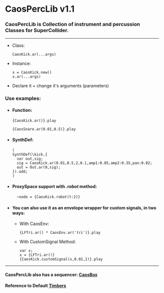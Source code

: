 # CaosPercLib v1.1

### CaosPercLib is Collection of instrument and percussion Classes for SuperCollider.
-------- 
 - Class:
    ```
    CaosKick.ar(...args)
    ```
 - Instance: 
    ```
    x = CaosKick.new()
    x.ar(...args)
    ```
   
 - Declare it + change it's arguments (parameters)
 
### Use examples:
 - #### Function:
    ```
    {CaosKick.ar()}.play
    
    {CaosSnare.ar(0.01,0.5)}.play
    ```
 - #### SynthDef:
    ```
    (
    SynthDef(\kick,{
      var out,sig;
      sig = CaosKick.ar(0.01,0.5,2,0.1,amp1:0.85,amp2:0.35,pan:0.02;
      out = Out.ar(0,sig);
    }).add;
   )
   ```
- #### ProxySpace support with *.robot* method:
  ```
    ~node = {CaosKick.robot(t:2)}
  ```
   
- #### You can also use it as an envelope wrapper for custom signals, in two ways:
  - With CaosEnv:
     ```
    {LFTri.ar() * CaosEnv.ar('tri')}.play
    ```
  - With CustomSignal Method:
    ```
    var x;
    x = {LFTri.ar()}
    {CaosKick.customSignal(x,0.01,1)}.play
    ```
---------
#### CaosPercLib also has a sequencer:  [CaosBox](https://github.com/josecaos/caosbox)
#### Reference to Default [Timbers](https://github.com/josecaos/caosperclib/tree/master/test/timbres.scd)
